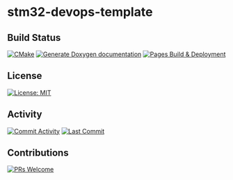 # stm32-devops-template

## Build Status
[![CMake](https://github.com/shishir-dey/stm32-devops-template/actions/workflows/cmake.yml/badge.svg)](https://github.com/shishir-dey/stm32-devops-template/actions/workflows/cmake.yml)
[![Generate Doxygen documentation](https://github.com/shishir-dey/stm32-devops-template/actions/workflows/doxygen.yml/badge.svg)](https://github.com/shishir-dey/stm32-devops-template/actions/workflows/doxygen.yml)
[![Pages Build & Deployment](https://github.com/shishir-dey/stm32-devops-template/actions/workflows/pages/pages-build-deployment/badge.svg)](https://github.com/shishir-dey/stm32-devops-template/actions/workflows/pages/pages-build-deployment)

## License
[![License: MIT](https://img.shields.io/badge/license-MIT-blue.svg)](https://img.shields.io/badge/license-MIT-blue.svg)

## Activity
[![Commit Activity](https://img.shields.io/github/commit-activity/m/shishir-dey/stm32-devops-template)](https://img.shields.io/github/commit-activity/m/shishir-dey/stm32-devops-template)
[![Last Commit](https://img.shields.io/github/last-commit/shishir-dey/stm32-devops-template)](https://img.shields.io/github/last-commit/shishir-dey/stm32-devops-template)

## Contributions
[![PRs Welcome](https://img.shields.io/badge/PRs-welcome-brightgreen.svg)](https://img.shields.io/badge/PRs-welcome-brightgreen.svg)
